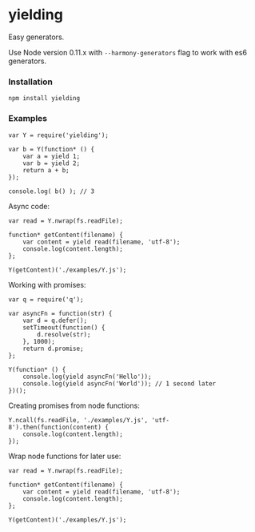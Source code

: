 yielding
========
Easy generators.

Use Node version 0.11.x with `--harmony-generators` flag to work with es6 generators.
### Installation
```
npm install yielding
```
### Examples
```
var Y = require('yielding');

var b = Y(function* () {
    var a = yield 1;
    var b = yield 2;
    return a + b;
});

console.log( b() ); // 3
```
Async code:
```
var read = Y.nwrap(fs.readFile);

function* getContent(filename) {
    var content = yield read(filename, 'utf-8');
    console.log(content.length);
};

Y(getContent)('./examples/Y.js');
```
Working with promises:
```
var q = require('q');

var asyncFn = function(str) {
    var d = q.defer();
    setTimeout(function() {
        d.resolve(str);
    }, 1000);
    return d.promise;
};

Y(function* () {
    console.log(yield asyncFn('Hello'));
    console.log(yield asyncFn('World')); // 1 second later
})();
```
Creating promises from node functions:
```
Y.ncall(fs.readFile, './examples/Y.js', 'utf-8').then(function(content) {
    console.log(content.length);
});
```
Wrap node functions for later use:
```
var read = Y.nwrap(fs.readFile);

function* getContent(filename) {
    var content = yield read(filename, 'utf-8');
    console.log(content.length);
};

Y(getContent)('./examples/Y.js');
```
